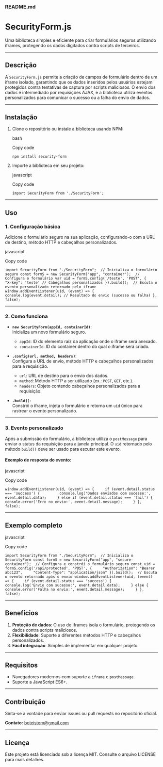 ### **README.md**

**SecurityForm.js**
===================

Uma biblioteca simples e eficiente para criar formulários seguros utilizando iframes, protegendo os dados digitados contra scripts de terceiros.

* * *

**Descrição**
-------------

A `SecurityForm.js` permite a criação de campos de formulário dentro de um iframe isolado, garantindo que os dados inseridos pelos usuários estejam protegidos contra tentativas de captura por scripts maliciosos. O envio dos dados é intermediado por requisições AJAX, e a biblioteca utiliza eventos personalizados para comunicar o sucesso ou a falha do envio de dados.

* * *

**Instalação**
--------------

1.  Clone o repositório ou instale a biblioteca usando NPM:
    
    bash
    
    Copy code
    
    `npm install security-form`
    
2.  Importe a biblioteca em seu projeto:
    
    javascript
    
    Copy code
    
    `import SecurityForm from './SecurityForm';`
    

* * *

**Uso**
-------

### **1\. Configuração básica**

Adicione o formulário seguro na sua aplicação, configurando-o com a URL de destino, método HTTP e cabeçalhos personalizados.

javascript

Copy code

`import SecurityForm from "./SecurityForm";  // Inicializa o formulário seguro const formS = new SecurityForm("app", "container");  // Configura o formulário var uid = formS.config('/teste', 'POST', {     "X-key": 'teste' // Cabeçalhos personalizados }).build();  // Escuta o evento personalizado retornado pelo iframe window.addEventListener(uid, (event) => {     console.log(event.detail); // Resultado do envio (sucesso ou falha) }, false);`

* * *

### **2\. Como funciona**

*   **`new SecurityForm(appId, containerId)`**:  
    Inicializa um novo formulário seguro.
    
    *   `appId`: ID do elemento raiz da aplicação onde o iframe será anexado.
    *   `containerId`: ID do container dentro do qual o iframe será criado.
*   **`.config(url, method, headers)`**:  
    Configura a URL de envio, método HTTP e cabeçalhos personalizados para a requisição.
    
    *   `url`: URL de destino para o envio dos dados.
    *   `method`: Método HTTP a ser utilizado (ex.: `POST`, `GET`, etc.).
    *   `headers`: Objeto contendo cabeçalhos personalizados para a requisição.
*   **`.build()`**:  
    Constrói o iframe, injeta o formulário e retorna um `uid` único para rastrear o evento personalizado.
    

* * *

### **3\. Evento personalizado**

Após a submissão do formulário, a biblioteca utiliza o `postMessage` para enviar o status da requisição para a janela principal. O `uid` retornado pelo método `build()` deve ser usado para escutar este evento.

#### **Exemplo de resposta do evento:**

javascript

Copy code

`window.addEventListener(uid, (event) => {     if (event.detail.status === 'success') {         console.log('Dados enviados com sucesso:', event.detail.data);     } else if (event.detail.status === 'fail') {         console.error('Erro no envio:', event.detail.message);     } }, false);`

* * *

**Exemplo completo**
--------------------

javascript

Copy code

`import SecurityForm from "./SecurityForm";  // Inicializa o SecurityForm const formS = new SecurityForm("app", "secure-container");  // Configura e constrói o formulário seguro const uid = formS.config('/api/protected', 'POST', {     "Authorization": "Bearer abc123",     "Content-Type": "application/json" }).build();  // Escuta o evento retornado após o envio window.addEventListener(uid, (event) => {     if (event.detail.status === 'success') {         console.log('Envio com sucesso:', event.detail.data);     } else {         console.error('Falha no envio:', event.detail.message);     } }, false);`

* * *

**Benefícios**
--------------

1.  **Proteção de dados**: O uso de iframes isola o formulário, protegendo os dados contra scripts maliciosos.
2.  **Flexibilidade**: Suporte a diferentes métodos HTTP e cabeçalhos personalizados.
3.  **Fácil integração**: Simples de implementar em qualquer projeto.

* * *

**Requisitos**
--------------

*   Navegadores modernos com suporte a `iframe` e `postMessage`.
*   Suporte a JavaScript ES6+.

* * *

**Contribuição**
----------------

Sinta-se à vontade para enviar issues ou pull requests no repositório oficial.

**Contato:** boteistem@gmail.com

* * *

**Licença**
-----------

Este projeto está licenciado sob a licença MIT. Consulte o arquivo LICENSE para mais detalhes.